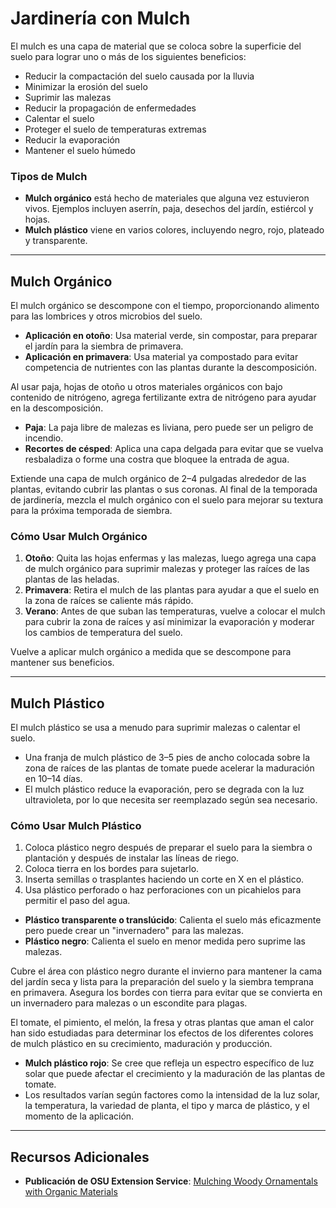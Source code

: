 # Jardinería con Mulch

El mulch es una capa de material que se coloca sobre la superficie del suelo para lograr uno o más de los siguientes beneficios:

- Reducir la compactación del suelo causada por la lluvia
- Minimizar la erosión del suelo
- Suprimir las malezas
- Reducir la propagación de enfermedades
- Calentar el suelo
- Proteger el suelo de temperaturas extremas
- Reducir la evaporación
- Mantener el suelo húmedo

### Tipos de Mulch

- **Mulch orgánico** está hecho de materiales que alguna vez estuvieron vivos. Ejemplos incluyen aserrín, paja, desechos del jardín, estiércol y hojas.
- **Mulch plástico** viene en varios colores, incluyendo negro, rojo, plateado y transparente.

---

## Mulch Orgánico

El mulch orgánico se descompone con el tiempo, proporcionando alimento para las lombrices y otros microbios del suelo.

- **Aplicación en otoño**: Usa material verde, sin compostar, para preparar el jardín para la siembra de primavera.
- **Aplicación en primavera**: Usa material ya compostado para evitar competencia de nutrientes con las plantas durante la descomposición.

Al usar paja, hojas de otoño u otros materiales orgánicos con bajo contenido de nitrógeno, agrega fertilizante extra de nitrógeno para ayudar en la descomposición.

- **Paja**: La paja libre de malezas es liviana, pero puede ser un peligro de incendio.
- **Recortes de césped**: Aplica una capa delgada para evitar que se vuelva resbaladiza o forme una costra que bloquee la entrada de agua.

Extiende una capa de mulch orgánico de 2–4 pulgadas alrededor de las plantas, evitando cubrir las plantas o sus coronas. Al final de la temporada de jardinería, mezcla el mulch orgánico con el suelo para mejorar su textura para la próxima temporada de siembra.

### Cómo Usar Mulch Orgánico

1. **Otoño**: Quita las hojas enfermas y las malezas, luego agrega una capa de mulch orgánico para suprimir malezas y proteger las raíces de las plantas de las heladas.
2. **Primavera**: Retira el mulch de las plantas para ayudar a que el suelo en la zona de raíces se caliente más rápido.
3. **Verano**: Antes de que suban las temperaturas, vuelve a colocar el mulch para cubrir la zona de raíces y así minimizar la evaporación y moderar los cambios de temperatura del suelo.

Vuelve a aplicar mulch orgánico a medida que se descompone para mantener sus beneficios.

---

## Mulch Plástico

El mulch plástico se usa a menudo para suprimir malezas o calentar el suelo.

- Una franja de mulch plástico de 3–5 pies de ancho colocada sobre la zona de raíces de las plantas de tomate puede acelerar la maduración en 10–14 días.
- El mulch plástico reduce la evaporación, pero se degrada con la luz ultravioleta, por lo que necesita ser reemplazado según sea necesario.

### Cómo Usar Mulch Plástico


1. Coloca plástico negro después de preparar el suelo para la siembra o plantación y después de instalar las líneas de riego.
2. Coloca tierra en los bordes para sujetarlo.
3. Inserta semillas o trasplantes haciendo un corte en X en el plástico.
4. Usa plástico perforado o haz perforaciones con un picahielos para permitir el paso del agua.


- **Plástico transparente o translúcido**: Calienta el suelo más eficazmente pero puede crear un "invernadero" para las malezas.
- **Plástico negro**: Calienta el suelo en menor medida pero suprime las malezas.


Cubre el área con plástico negro durante el invierno para mantener la cama del jardín seca y lista para la preparación del suelo y la siembra temprana en primavera. Asegura los bordes con tierra para evitar que se convierta en un invernadero para malezas o un escondite para plagas.


El tomate, el pimiento, el melón, la fresa y otras plantas que aman el calor han sido estudiadas para determinar los efectos de los diferentes colores de mulch plástico en su crecimiento, maduración y producción.

- **Mulch plástico rojo**: Se cree que refleja un espectro específico de luz solar que puede afectar el crecimiento y la maduración de las plantas de tomate.
- Los resultados varían según factores como la intensidad de la luz solar, la temperatura, la variedad de planta, el tipo y marca de plástico, y el momento de la aplicación.

---

## Recursos Adicionales

- **Publicación de OSU Extension Service**: [Mulching Woody Ornamentals with Organic Materials](https://catalog.extension.oregonstate.edu/ec1629)
